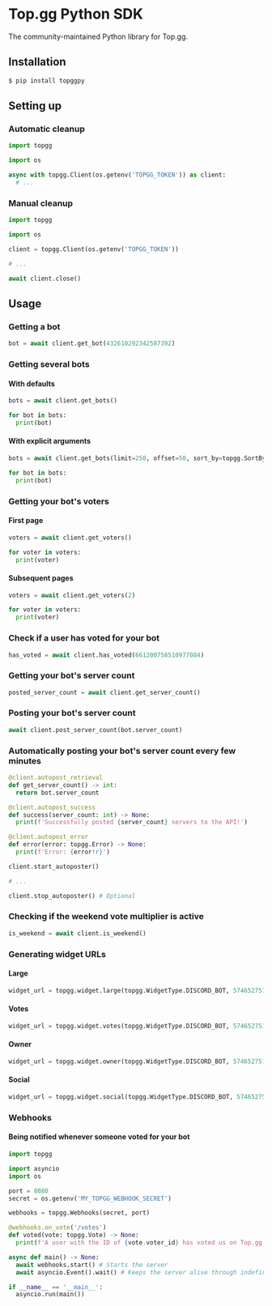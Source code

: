 # Top.gg Python SDK

The community-maintained Python library for Top.gg.

## Installation

```sh
$ pip install topggpy
```

## Setting up

### Automatic cleanup

```py
import topgg

import os

async with topgg.Client(os.getenv('TOPGG_TOKEN')) as client:
  # ...
```

### Manual cleanup

```py
import topgg

import os

client = topgg.Client(os.getenv('TOPGG_TOKEN'))

# ...

await client.close()
```

## Usage

### Getting a bot

```py
bot = await client.get_bot(432610292342587392)
```

### Getting several bots

#### With defaults

```py
bots = await client.get_bots()

for bot in bots:
  print(bot)
```

#### With explicit arguments

```py
bots = await client.get_bots(limit=250, offset=50, sort_by=topgg.SortBy.MONTHLY_VOTES)

for bot in bots:
  print(bot)
```

### Getting your bot's voters

#### First page

```py
voters = await client.get_voters()

for voter in voters:
  print(voter)
```

#### Subsequent pages

```py
voters = await client.get_voters(2)

for voter in voters:
  print(voter)
```

### Check if a user has voted for your bot

```py
has_voted = await client.has_voted(661200758510977084)
```

### Getting your bot's server count

```py
posted_server_count = await client.get_server_count()
```

### Posting your bot's server count

```py
await client.post_server_count(bot.server_count)
```

### Automatically posting your bot's server count every few minutes

```py
@client.autopost_retrieval
def get_server_count() -> int:
  return bot.server_count

@client.autopost_success
def success(server_count: int) -> None:
  print(f'Successfully posted {server_count} servers to the API!')

@client.autopost_error
def error(error: topgg.Error) -> None:
  print(f'Error: {error!r}')

client.start_autoposter()

# ...

client.stop_autoposter() # Optional
```

### Checking if the weekend vote multiplier is active

```py
is_weekend = await client.is_weekend()
```

### Generating widget URLs

#### Large

```py
widget_url = topgg.widget.large(topgg.WidgetType.DISCORD_BOT, 574652751745777665)
```

#### Votes

```py
widget_url = topgg.widget.votes(topgg.WidgetType.DISCORD_BOT, 574652751745777665)
```

#### Owner

```py
widget_url = topgg.widget.owner(topgg.WidgetType.DISCORD_BOT, 574652751745777665)
```

#### Social

```py
widget_url = topgg.widget.social(topgg.WidgetType.DISCORD_BOT, 574652751745777665)
```

### Webhooks

#### Being notified whenever someone voted for your bot

```py
import topgg

import asyncio
import os

port = 8080
secret = os.getenv('MY_TOPGG_WEBHOOK_SECRET')

webhooks = topgg.Webhooks(secret, port)

@webhooks.on_vote('/votes')
def voted(vote: topgg.Vote) -> None:
  print(f'A user with the ID of {vote.voter_id} has voted us on Top.gg!')

async def main() -> None:
  await webhooks.start() # Starts the server
  await asyncio.Event().wait() # Keeps the server alive through indefinite blocking

if __name__ == '__main__':
  asyncio.run(main())
```